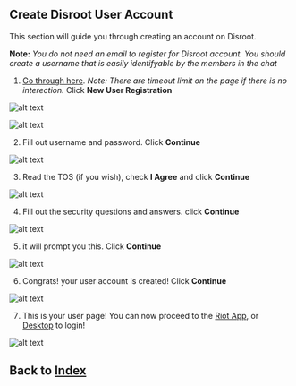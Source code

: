## Create Disroot User Account

This section will guide you through creating an account on Disroot.

**Note:** *You do not need an email to register for Disroot account. You should create a username that is easily identifyable by the members in the chat*

1. [Go through here](https://user.disroot.org/pwn-disroot/public/). *Note: There are timeout limit on the page if there is no interection.* Click **New User Registration**

![alt text](https://i.imgur.com/AslFcNC.png "User registration")

![alt text](https://i.imgur.com/eu5hiPx.png "verify")

2. Fill out username and password. Click **Continue**

![alt text](https://i.imgur.com/ZBeG1wU.png "username")

3. Read the TOS (if you wish), check **I Agree** and click **Continue**

![alt text](https://i.imgur.com/AYtwnRo.png "TOS")

4. Fill out the security questions and answers. click **Continue**

![alt text](https://i.imgur.com/c99f2Ta.png "Questions")

5. it will prompt you this. Click **Continue**

![alt text](https://i.imgur.com/MjXjoIm.png "Question's prompt")

6. Congrats! your user account is created! Click **Continue**

![alt text](https://i.imgur.com/jdDWxTC.png "Account created")

7. This is your user page! You can now proceed to the [Riot App](mobile.md), or [Desktop](desktop.md) to login!

![alt text](https://i.imgur.com/tmFEKA1.png "User Page")

## Back to [Index](index.md)
